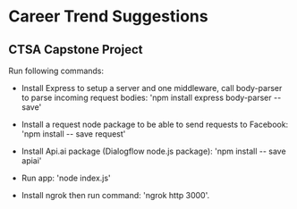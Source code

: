 # Career Trend Suggestions
CTSA Capstone Project
---------------------

Run following commands:

- Install Express to setup a server and one middleware, call body-parser to parse incoming request bodies:
  'npm install express body-parser --save'

- Install a request node package to be able to send requests to Facebook:
  'npm install -- save request'

- Install Api.ai package (Dialogflow node.js package):
  'npm install -- save apiai'

- Run app:
  'node index.js'

- Install ngrok then run command:
  'ngrok http 3000'.
